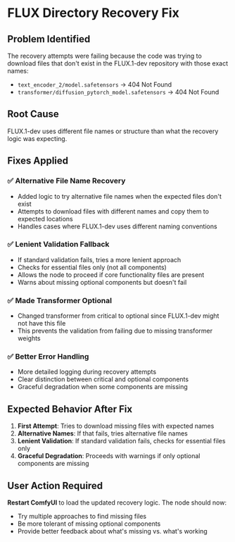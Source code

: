 # FLUX Directory Recovery Fix

## Problem Identified
The recovery attempts were failing because the code was trying to download files that don't exist in the FLUX.1-dev repository with those exact names:

- `text_encoder_2/model.safetensors` → 404 Not Found
- `transformer/diffusion_pytorch_model.safetensors` → 404 Not Found

## Root Cause
FLUX.1-dev uses different file names or structure than what the recovery logic was expecting.

## Fixes Applied

### ✅ **Alternative File Name Recovery**
- Added logic to try alternative file names when the expected files don't exist
- Attempts to download files with different names and copy them to expected locations
- Handles cases where FLUX.1-dev uses different naming conventions

### ✅ **Lenient Validation Fallback**
- If standard validation fails, tries a more lenient approach
- Checks for essential files only (not all components)
- Allows the node to proceed if core functionality files are present
- Warns about missing optional components but doesn't fail

### ✅ **Made Transformer Optional**
- Changed transformer from critical to optional since FLUX.1-dev might not have this file
- This prevents the validation from failing due to missing transformer weights

### ✅ **Better Error Handling**
- More detailed logging during recovery attempts
- Clear distinction between critical and optional components
- Graceful degradation when some components are missing

## Expected Behavior After Fix

1. **First Attempt**: Tries to download missing files with expected names
2. **Alternative Names**: If that fails, tries alternative file names
3. **Lenient Validation**: If standard validation fails, checks for essential files only
4. **Graceful Degradation**: Proceeds with warnings if only optional components are missing

## User Action Required
**Restart ComfyUI** to load the updated recovery logic. The node should now:
- Try multiple approaches to find missing files
- Be more tolerant of missing optional components
- Provide better feedback about what's missing vs. what's working
